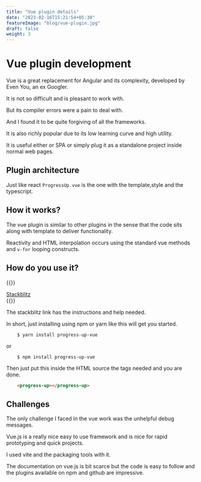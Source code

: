```yaml
---
title: "Vue plugin details"
date: "2023-02-16T15:21:54+05:30"
featureImage: "blog/vue-plugin.jpg"
draft: false
weight: 3
---
```


# Vue plugin development

Vue is a great replacement for Angular and its complexity, developed by
Even You, an ex Googler.

It is not so difficult and is pleasant to work with.

But its compiler errors were a pain to deal with.

And I found it to be quite forgiving of all the frameworks.

It is also richly popular due to its low learning curve and high
utility.

It is useful either or SPA or simply plug it as a standalone
project inside normal web pages.

## Plugin architecture

Just like react `ProgressUp.vue` is the one with the template,style and
the typescript.

## How it works?

The vue plugin is similar to other plugins in the sense that the code
sits along with template to deliver functionality.

Reactivity and HTML interpolation occurs using the standard vue methods
and `v-for` looping constructs.

## How do you use it?

{{<rawhtml>}}
<div class="flex justify-center">
<a href="https://vue-gctrks.stackblitz.io" class="bg-blue-600 rounded shadow-md text-black px-4 py-3 no-underline">Stackblitz </a>
</div>
{{</rawhtml>}}


The stackblitz link has the instructions and help needed.

In short, just installing using npm or yarn like this will get you
started.

```shell
	$ yarn install progress-up-vue
```

or

```shell
	$ npm install progress-up-vue
```

Then just put this inside the HTML source the tags needed and you are
done.

```html
	<progress-up></progress-up>
```

## Challenges

The only challenge I faced in the vue work was the unhelpful debug
messages.

Vue.js is a really nice easy to use framework and is nice for rapid
prototyping and quick projects.

I used vite and the packaging tools with it.

The documentation on vue.js is bit scarce but the code is easy to follow
and the plugins available on npm and github are impressive.
